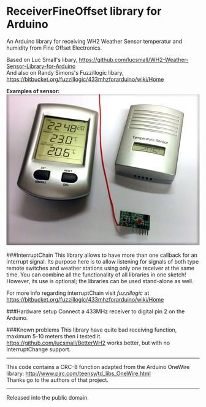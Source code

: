ReceiverFineOffset library for Arduino
======================================

An Arduino library for receiving WH2 Weather Sensor temperatur and humidity from Fine Offset Electronics.

Based on Luc Small's libary,
 https://github.com/lucsmall/WH2-Weather-Sensor-Library-for-Arduino <br />
And also on Randy Simons's Fuzzillogic libary, 
 https://bitbucket.org/fuzzillogic/433mhzforarduino/wiki/Home

**Examples of sensor:**
![alt tag](https://raw.githubusercontent.com/rosangen/ReceiverFineOffset/master/docs/image.jpg)

###InterruptChain
This library allows to have more than one callback for an interrupt signal.
Its purpose here is to allow listening for signals of both type remote switches and weather stations using only one receiver at the same time. You can combine all the functionality of all libraries in one sketch! 
However, its use is optional; the libraries can be used stand-alone as well.

For more info regarding interruptChain visit *fuzzillogic* at https://bitbucket.org/fuzzillogic/433mhzforarduino/wiki/Home

###Hardware setup
Connect a 433MHz receiver to digital pin 2 on the Arduino.

###Known problems
This library have quite bad receiving function, maximum 5-10 meters then i tested it.
https://github.com/lucsmall/BetterWH2 works better, but with no InterruptChange support.

---
This code contains a CRC-8 function adapted from the Arduino OneWire library:
 http://www.pjrc.com/teensy/td_libs_OneWire.html <br />
Thanks go to the authors of that project.

---
Released into the public domain.